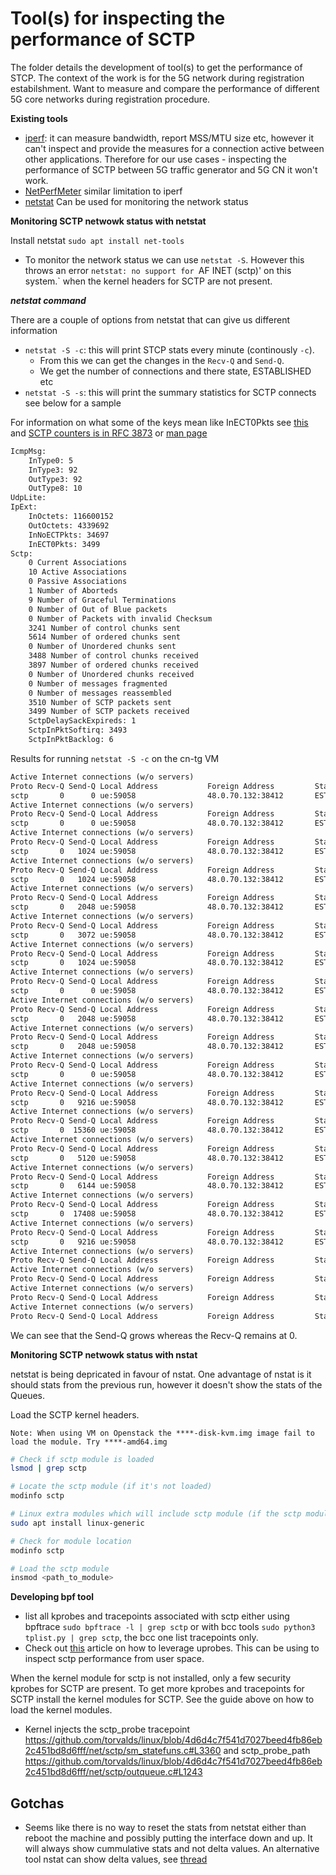 # Tool(s) for inspecting the performance of SCTP

The folder details the development of tool(s) to get the performance of STCP. The context of the work is for the 5G network during registration estabilshment. Want to measure and compare the performance of different 5G core networks during registration procedure.

**Existing tools**
- [iperf](https://iperf.fr): it can measure bandwidth, report MSS/MTU size etc, however it can't inspect and provide the measures for a connection active between other applications. Therefore for our use cases - inspecting the performance of SCTP between 5G traffic generator and 5G CN it won't work.
- [NetPerfMeter](https://doc.omnetpp.org/inet/api-current/neddoc/inet.applications.netperfmeter.NetPerfMeter.html) similar limitation to iperf
- [netstat]() Can be used for monitoring the network status 


**Monitoring SCTP netwowk status with netstat**

Install netstat `sudo apt install net-tools`

- To monitor the network status we can use `netstat -S`. However this throws an error `netstat: no support for `AF INET (sctp)' on this system.` when the kernel headers for SCTP are not present.

***netstat command***

There are a couple of options from netstat that can give us different information
- `netstat -S -c`: this will print STCP stats every minute (continously `-c`).
    - From this we can get the changes in the `Recv-Q` and `Send-Q`.
    - We get the number of connections and there state, ESTABLISHED etc
- `netstat -S -s`: this will print the summary statistics for SCTP connects see below for a sample

For  information on what some of the keys mean like InECT0Pkts see [this](https://docs.kernel.org/networking/snmp_counter.html) and [SCTP counters is in RFC 3873](https://www.ietf.org/rfc/rfc3873.txt) or [man page](https://linux.die.net/man/7/sctp)
```txt
IcmpMsg:
    InType0: 5
    InType3: 92
    OutType3: 92
    OutType8: 10
UdpLite:
IpExt:
    InOctets: 116600152
    OutOctets: 4339692
    InNoECTPkts: 34697
    InECT0Pkts: 3499
Sctp:
    0 Current Associations
    10 Active Associations
    0 Passive Associations
    1 Number of Aborteds 
    9 Number of Graceful Terminations
    0 Number of Out of Blue packets
    0 Number of Packets with invalid Checksum
    3241 Number of control chunks sent
    5614 Number of ordered chunks sent
    0 Number of Unordered chunks sent
    3488 Number of control chunks received
    3897 Number of ordered chunks received
    0 Number of Unordered chunks received
    0 Number of messages fragmented
    0 Number of messages reassembled 
    3510 Number of SCTP packets sent
    3499 Number of SCTP packets received
    SctpDelaySackExpireds: 1
    SctpInPktSoftirq: 3493
    SctpInPktBacklog: 6
```

Results for running `netstat -S -c` on the cn-tg VM

```txt
Active Internet connections (w/o servers)
Proto Recv-Q Send-Q Local Address           Foreign Address         State      
sctp       0      0 ue:59058                48.0.70.132:38412       ESTABLISHED
Active Internet connections (w/o servers)
Proto Recv-Q Send-Q Local Address           Foreign Address         State      
sctp       0      0 ue:59058                48.0.70.132:38412       ESTABLISHED
Active Internet connections (w/o servers)
Proto Recv-Q Send-Q Local Address           Foreign Address         State      
sctp       0   1024 ue:59058                48.0.70.132:38412       ESTABLISHED
Active Internet connections (w/o servers)
Proto Recv-Q Send-Q Local Address           Foreign Address         State      
sctp       0   1024 ue:59058                48.0.70.132:38412       ESTABLISHED
Active Internet connections (w/o servers)
Proto Recv-Q Send-Q Local Address           Foreign Address         State      
sctp       0   2048 ue:59058                48.0.70.132:38412       ESTABLISHED
Active Internet connections (w/o servers)
Proto Recv-Q Send-Q Local Address           Foreign Address         State      
sctp       0   3072 ue:59058                48.0.70.132:38412       ESTABLISHED
Active Internet connections (w/o servers)
Proto Recv-Q Send-Q Local Address           Foreign Address         State      
sctp       0   1024 ue:59058                48.0.70.132:38412       ESTABLISHED
Active Internet connections (w/o servers)
Proto Recv-Q Send-Q Local Address           Foreign Address         State      
sctp       0      0 ue:59058                48.0.70.132:38412       ESTABLISHED
Active Internet connections (w/o servers)
Proto Recv-Q Send-Q Local Address           Foreign Address         State      
sctp       0   2048 ue:59058                48.0.70.132:38412       ESTABLISHED
Active Internet connections (w/o servers)
Proto Recv-Q Send-Q Local Address           Foreign Address         State      
sctp       0   2048 ue:59058                48.0.70.132:38412       ESTABLISHED
Active Internet connections (w/o servers)
Proto Recv-Q Send-Q Local Address           Foreign Address         State      
sctp       0      0 ue:59058                48.0.70.132:38412       ESTABLISHED
Active Internet connections (w/o servers)
Proto Recv-Q Send-Q Local Address           Foreign Address         State      
sctp       0   9216 ue:59058                48.0.70.132:38412       ESTABLISHED
Active Internet connections (w/o servers)
Proto Recv-Q Send-Q Local Address           Foreign Address         State      
sctp       0  15360 ue:59058                48.0.70.132:38412       ESTABLISHED
Active Internet connections (w/o servers)
Proto Recv-Q Send-Q Local Address           Foreign Address         State      
sctp       0   5120 ue:59058                48.0.70.132:38412       ESTABLISHED
Active Internet connections (w/o servers)
Proto Recv-Q Send-Q Local Address           Foreign Address         State      
sctp       0   6144 ue:59058                48.0.70.132:38412       ESTABLISHED
Active Internet connections (w/o servers)
Proto Recv-Q Send-Q Local Address           Foreign Address         State      
sctp       0  17408 ue:59058                48.0.70.132:38412       ESTABLISHED
Active Internet connections (w/o servers)
Proto Recv-Q Send-Q Local Address           Foreign Address         State      
sctp       0   9216 ue:59058                48.0.70.132:38412       ESTABLISHED
Active Internet connections (w/o servers)
Proto Recv-Q Send-Q Local Address           Foreign Address         State      
Active Internet connections (w/o servers)
Proto Recv-Q Send-Q Local Address           Foreign Address         State      
Active Internet connections (w/o servers)
Proto Recv-Q Send-Q Local Address           Foreign Address         State      
Active Internet connections (w/o servers)
Proto Recv-Q Send-Q Local Address           Foreign Address         State
```

We can see that the Send-Q grows whereas the Recv-Q remains at 0.

**Monitoring SCTP netwowk status with nstat**

netstat is being depricated in favour of nstat. One advantage of nstat is it should stats from the previous run, however it doesn't show the stats of the Queues.

Load the SCTP kernel headers.

`Note: When using VM on Openstack the ****-disk-kvm.img image fail to load the module. Try ****-amd64.img`

```bash
# Check if sctp module is loaded
lsmod | grep sctp

# Locate the sctp module (if it's not loaded)
modinfo sctp

# Linux extra modules which will include sctp module (if the sctp module was not located above)
sudo apt install linux-generic

# Check for module location
modinfo sctp

# Load the sctp module
insmod <path_to_module>
```

**Developing bpf tool**

- list all kprobes and tracepoints associated with sctp either using bpftrace `sudo bpftrace -l | grep sctp` or with bcc tools `sudo python3 tplist.py | grep sctp`, the bcc one list tracepoints only.
- Check out [this](https://blog.quarkslab.com/defeating-ebpf-uprobe-monitoring.html) article on how to leverage uprobes. This can be using to inspect sctp performance from user space.

When the kernel module for sctp is not installed, only a few security kprobes for SCTP are present. To get more kprobes and tracepoints for SCTP install the kernel modules for SCTP. See the guide above on how to load the kernel modules.

- Kernel injects the sctp_probe tracepoint https://github.com/torvalds/linux/blob/4d6d4c7f541d7027beed4fb86eb2c451bd8d6fff/net/sctp/sm_statefuns.c#L3360 and sctp_probe_path https://github.com/torvalds/linux/blob/4d6d4c7f541d7027beed4fb86eb2c451bd8d6fff/net/sctp/outqueue.c#L1243

## Gotchas
- Seems like there is no way to reset the stats from netstat either than reboot the machine and possibly putting the interface down and up. It will always show cummulative stats and not delta values. An alternative tool nstat can show delta values, see [thread](https://superuser.com/questions/1590901/reset-netstat-statistics)